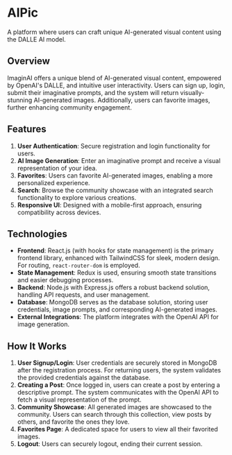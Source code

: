 

# AIPic

A platform where users can craft unique AI-generated visual content using the DALLE AI model.

## Overview

ImaginAI offers a unique blend of AI-generated visual content, empowered by OpenAI's DALLE, and intuitive user interactivity. Users can sign up, login, submit their imaginative prompts, and the system will return visually-stunning AI-generated images. Additionally, users can favorite images, further enhancing community engagement.

## Features

1. **User Authentication**: Secure registration and login functionality for users.
2. **AI Image Generation**: Enter an imaginative prompt and receive a visual representation of your idea.
3. **Favorites**: Users can favorite AI-generated images, enabling a more personalized experience.
4. **Search**: Browse the community showcase with an integrated search functionality to explore various creations.
5. **Responsive UI**: Designed with a mobile-first approach, ensuring compatibility across devices.

## Technologies

- **Frontend**: React.js (with hooks for state management) is the primary frontend library, enhanced with TailwindCSS for sleek, modern design. For routing, `react-router-dom` is employed.
- **State Management**: Redux is used, ensuring smooth state transitions and easier debugging processes.
- **Backend**: Node.js with Express.js offers a robust backend solution, handling API requests, and user management.
- **Database**: MongoDB serves as the database solution, storing user credentials, image prompts, and corresponding AI-generated images.
- **External Integrations**: The platform integrates with the OpenAI API for image generation.

## How It Works

1. **User Signup/Login**: User credentials are securely stored in MongoDB after the registration process. For returning users, the system validates the provided credentials against the database.
2. **Creating a Post**: Once logged in, users can create a post by entering a descriptive prompt. The system communicates with the OpenAI API to fetch a visual representation of the prompt.
3. **Community Showcase**: All generated images are showcased to the community. Users can search through this collection, view posts by others, and favorite the ones they love.
4. **Favorites Page**: A dedicated space for users to view all their favorited images.
5. **Logout**: Users can securely logout, ending their current session.

